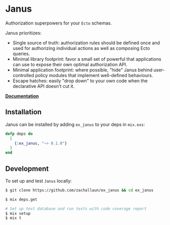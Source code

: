 # Janus

Authorization superpowers for your `Ecto` schemas.

Janus prioritizes:

* Single source of truth: authorization rules should be defined once and used for authorizing individual actions as well as composing Ecto queries.
* Minimal library footprint: favor a small set of powerful that applications can use to expose their own optimal authorization API.
* Minimal application footprint: where possible, "hide" Janus behind user-controlled policy modules that implement well-defined behaviours.
* Escape hatches: easily "drop down" to your own code when the declarative API doesn't cut it.

[**Documentation**](https://hexdocs.pm/ex_janus/Janus.html)

## Installation

Janus can be installed by adding `ex_janus` to your deps in `mix.exs`:

```elixir
defp deps do
  [
    {:ex_janus, "~> 0.1.0"}
  ]
end
```

## Development

To set up and test `Janus` locally:

```bash
$ git clone https://github.com/zachallaun/ex_janus && cd ex_janus

$ mix deps.get

# Set up test database and run tests with code coverage report
$ mix setup
$ mix t
```
